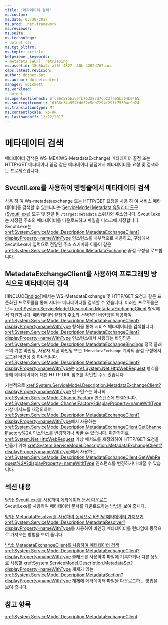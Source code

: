```yaml
---
title: "메타데이터 검색"
ms.custom: 
ms.date: 03/30/2017
ms.prod: .net-framework
ms.reviewer: 
ms.suite: 
ms.technology:
- dotnet-clr
ms.tgt_pltfrm: 
ms.topic: article
helpviewer_keywords:
- metadata [WCF], retrieving
ms.assetid: 18d8ba4c-af0f-4827-a50b-4202d767bacc
caps.latest.revision: 
author: dotnet-bot
ms.author: dotnetcontent
manager: wpickett
ms.workload:
- dotnet
ms.openlocfilehash: bfc96c585ba55fbf63283d7cb23fae5b364b0465
ms.sourcegitcommit: 16186c34a957fdd52e5db7294f291f7530ac9d24
ms.translationtype: MT
ms.contentlocale: ko-KR
ms.lasthandoff: 12/22/2017
---
```

# <a name="retrieving-metadata"></a>메타데이터 검색
메타데이터 검색은 WS-MEX(WS-MetadataExchange) 메타데이터 끝점 또는 HTTP/GET 메타데이터 끝점 같은 메타데이터 끝점에서 메타데이터를 요청 및 검색하는 프로세스입니다.  
  
## <a name="retrieving-metadata-from-the-command-line-using-svcutilexe"></a>Svcutil.exe를 사용하여 명령줄에서 메타데이터 검색  
 사용 하 여 Ws-metadataexchange 또는 HTTP/GET 요청을 사용 하 여 서비스 메타 데이터를 검색할 수 있습니다는 [ServiceModel Metadata 유틸리티 도구 (Svcutil.exe)](../../../../docs/framework/wcf/servicemodel-metadata-utility-tool-svcutil-exe.md) 도구 및 전달 된 `/target:metadata` 스위치와 주소입니다. Svcutil.exe는 지정된 주소의 메타데이터를 다운로드하고 파일을 디스크에 저장합니다. Svcutil.exe는 <xref:System.ServiceModel.Description.MetadataExchangeClient?displayProperty=nameWithType> 인스턴스를 내부적으로 사용하고, 구성에서 Svcutil.exe에 입력으로 전달된 주소 스키마와 이름이 같은 <xref:System.ServiceModel.Description.IMetadataExchange> 끝점 구성을 로드합니다.  
  
## <a name="retrieving-metadata-programmatically-using-the-metadataexchangeclient"></a>MetadataExchangeClient를 사용하여 프로그래밍 방식으로 메타데이터 검색  
 [!INCLUDE[indigo1](../../../../includes/indigo1-md.md)]에서는 WS-MetadataExchange 및 HTTP/GET 요청과 같은 표준화된 프로토콜을 통해 서비스 메타데이터를 검색할 수 있습니다. 이러한 프로토콜은 모두 <xref:System.ServiceModel.Description.MetadataExchangeClient> 형식에서 지원합니다. 메타데이터 끝점의 주소와 선택적인 바인딩을 제공하여 <xref:System.ServiceModel.Description.MetadataExchangeClient?displayProperty=nameWithType> 형식을 통해 서비스 메타데이터를 검색합니다. <xref:System.ServiceModel.Description.MetadataExchangeClient?displayProperty=nameWithType> 인스턴스에서 사용되는 바인딩은 <xref:System.ServiceModel.Description.MetadataExchangeBindings> 정적 클래스의 기본 바인딩, 사용자 제공 바인딩 또는 `IMetadataExchange` 계약의 끝점 구성에서 로드된 바인딩 중 하나입니다. <xref:System.ServiceModel.Description.MetadataExchangeClient?displayProperty=nameWithType>는 <xref:System.Net.HttpWebRequest> 형식을 통해 메타데이터에 대한 HTTP URL 참조를 확인할 수도 있습니다.  
  
 기본적으로 <xref:System.ServiceModel.Description.MetadataExchangeClient?displayProperty=nameWithType> 인스턴스는 하나의 <xref:System.ServiceModel.ChannelFactory> 인스턴스에 연결됩니다. <xref:System.ServiceModel.ChannelFactory?displayProperty=nameWithType> 가상 메서드를 재정의하여 <xref:System.ServiceModel.Description.MetadataExchangeClient?displayProperty=nameWithType>에서 사용하는 <xref:System.ServiceModel.Description.MetadataExchangeClient.GetChannelFactory%2A> 인스턴스를 변경하거나 바꿀 수 있습니다. 마찬가지로 <xref:System.Net.HttpWebRequest> 가상 메서드를 재정의하여 HTTP/GET 요청을 만들기 위해 <xref:System.ServiceModel.Description.MetadataExchangeClient?displayProperty=nameWithType>에서 사용하는 <xref:System.ServiceModel.Description.MetadataExchangeClient.GetWebRequest%2A?displayProperty=nameWithType> 인스턴스를 변경하거나 바꿀 수 있습니다.  
  
## <a name="in-this-section"></a>섹션 내용  
 [방법: Svcutil.exe를 사용하여 메타데이터 문서 다운로드](../../../../docs/framework/wcf/feature-details/how-to-use-svcutil-exe-to-download-metadata-documents.md)  
 Svcutil.exe를 사용하여 메타데이터 문서를 다운로드하는 방법을 보여 줍니다.  
  
 [방법: MetadataResolver를 사용하여 동적으로 바인딩 메타데이터 가져오기](../../../../docs/framework/wcf/feature-details/how-to-use-metadataresolver-to-obtain-binding-metadata-dynamically.md)  
 <xref:System.ServiceModel.Description.MetadataResolver?displayProperty=nameWithType>를 사용하여 바인딩 메타데이터를 런타임에 동적으로 가져오는 방법을 보여 줍니다.  
  
 [방법: MetadataExchangeClient를 사용하여 메타데이터 검색](../../../../docs/framework/wcf/feature-details/how-to-use-metadataexchangeclient-to-retrieve-metadata.md)  
 <xref:System.ServiceModel.Description.MetadataExchangeClient?displayProperty=nameWithType> 클래스를 사용하여 파일에 기록하거나 다른 용도로 사용할 <xref:System.ServiceModel.Description.MetadataSet?displayProperty=nameWithType> 개체가 있는 <xref:System.ServiceModel.Description.MetadataSection?displayProperty=nameWithType> 개체에 메타데이터 파일을 다운로드하는 방법을 보여 줍니다.  
  
## <a name="see-also"></a>참고 항목  
 <xref:System.ServiceModel.Description.MetadataExchangeClient>
